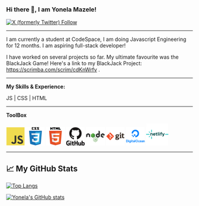 ### Hi there 👋, I am Yonela Mazele!

[![X (formerly Twitter) Follow](https://img.shields.io/twitter/follow/MazeleYone84680?style=social)](https://twitter.com/home)

---
I am currently a student at CodeSpace, I am doing Javascript Engineering for 12 months. I am aspiring full-stack developer!

I have worked on several projects so far. My ultimate favourite was the BlackJack Game! Here's a link to my BlackJack Project:
https://scrimba.com/scrim/cdKnWrfv . 

---

**My Skills & Experience:**

JS | CSS | HTML

---
**ToolBox**

<img src="https://github.com/devicons/devicon/blob/master/icons/javascript/javascript-original.svg" alt="Javascript Logo" width="50" height="50"/> <img src="https://github.com/devicons/devicon/blob/master/icons/css3/css3-original-wordmark.svg" alt="CSS Logo" width="50" height="50"/> <img src="https://github.com/devicons/devicon/blob/master/icons/html5/html5-original-wordmark.svg" alt="HTML Logo" width="50" height="50"/> <img src="https://github.com/devicons/devicon/blob/master/icons/github/github-original-wordmark.svg" alt="GitHub Logo" width="50" height="50" /> <img src="https://github.com/devicons/devicon/blob/master/icons/nodejs/nodejs-original-wordmark.svg" alt="NodeJS Logo" width="50" height="50" /> <img src="https://github.com/devicons/devicon/blob/master/icons/git/git-original-wordmark.svg" alt="Git Logo" width="50" height="50" /> <img src="https://github.com/devicons/devicon/blob/master/icons/digitalocean/digitalocean-original-wordmark.svg" alt="Digital Ocean" width="50" height="50" /> <img src="https://github.com/devicons/devicon/blob/master/icons/netlify/netlify-original-wordmark.svg" alt="Netlify Logo" width="60" height="60" />

---
## &#x1f4c8; My GitHub Stats

[![Top Langs](https://github-readme-stats.vercel.app/api/top-langs/?username=Mazeleyonela&theme=radical)](https://github.com/Mazeleyonela/github-readme-stats)

[![Yonela's GitHub stats](https://github-readme-stats.vercel.app/api?username=Mazeleyonela&theme=radical)](https://github.com/Mazeleyonela/github-readme-stats)

<!--
**Mazeleyonela/Mazeleyonela** is a ✨ _special_ ✨ repository because its `README.md` (this file) appears on your GitHub profile.

Here are some ideas to get you started:

- 🔭 I’m currently working on ...
- 🌱 I’m currently learning ...
- 👯 I’m looking to collaborate on ...
- 🤔 I’m looking for help with ...
- 💬 Ask me about ...
- 📫 How to reach me: ...
- 😄 Pronouns: ...
- ⚡ Fun fact: ...
-->
